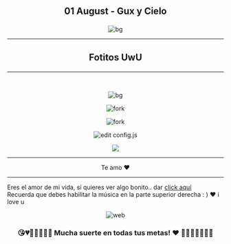 ## <p align="center"> 01 August - Gux y Cielo </p>
<p align="center"> <img src="/imagesGithub/Love_01.png" alt="bg" /> </p>

<hr>

## <p align="center"> Fotitos UwU </p>

<hr>
</br>
<p align="center"> <img src="para_nosotros/2mes_Maily/imagesGithub/Love_02.jpeg" alt="bg" /> </p>

<p align="center"> <img src="para_nosotros/2mes_Maily/imagesGithub/Love_03.jpeg" alt="fork" /> </p>

<p align="center"> <img src="para_nosotros/2mes_Maily/imagesGithub/Love_04.jpeg" alt="fork" /> </p>

<p align="center"> <img src="para_nosotros/2mes_Maily/imagesGithub/Love_05.jpeg" alt="edit config.js" /> </p>

<p align="center"> <img src="para_nosotros/2mes_Maily/imagesGithub/Love_06.jpeg"  /> </p>

<hr>
<p align="center"> Te amo ♥ </p>
<hr>

Eres el amor de mi vida, sí quieres ver algo bonito.. dar [click aquí](https://nestor36.github.io/para_nosotros/2mes_Maily)
<br>Recuerda que debes habilitar la música en la parte superior derecha : ) ♥ i love u
<p align="center"> <img src="/img/logi.gif" alt="web" /> </p>

### <p align="center">😘💔💙💓💝💟💑 Mucha suerte en todas tus metas! ♥ 💚💗💘💖💞💋👄</p>
